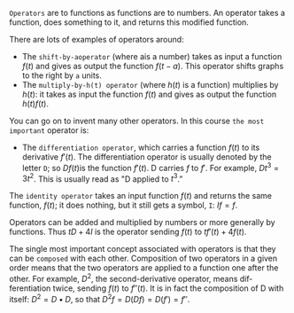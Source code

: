 `Operators` are  to functions as functions are  to numbers. An operator takes a function, does something to it, and returns this modified function.

There are lots of examples of operators around:
- The `shift-by-aoperator` (where ais a number) takes as input a function $f(t)$ and gives as output the function $f(t−a)$. This operator shifts graphs to the right by `a` units.
- The `multiply-by-h(t) operator` (where $h(t)$ is a function) multiplies by $h(t)$: it takes as input the function $f(t)$ and gives as output the function $h(t)f(t)$.

You can go on to invent many other operators. In this course `the most important` operator is:
- The `differentiation operator`, which carries a function $f(t)$ to its derivative $f'(t)$. The differentiation operator is usually denoted by the letter `D`; so $Df(t)$is the function $f'(t)$. D carries $f$ to $f'$. For example, $Dt^3 =3t^2$. This is usually read as "D applied to $t^3$.”

The `identity operator` takes an input function $f(t)$ and returns the same function, $f(t)$; it does nothing, but it still gets a symbol, `I`: $If=f$.

Operators can be added and multiplied by numbers or more generally by functions. Thus $tD+4I$ is the operator sending $f(t)$ to $tf'(t) + 4f(t)$.

The single most important concept associated with operators is that they can be `composed` with each other. Composition of two operators in a given order means that the two operators are applied to a function one after the other. For example, $D^2$, the second-derivative operator, means dif­ferentiation twice, sending $f(t)$ to $f''(t)$. It is in fact the composition of D with itself: $D^2=D•D$, so that $D^2f=D(Df)=D(f')=f''$.
